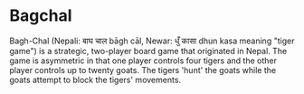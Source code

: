 # Bagchal
Bagh-Chal (Nepali: बाघ चाल bāgh cāl, Newar: धुँ कासा dhun kasa meaning "tiger game") is a strategic, two-player board game that originated in Nepal. The game is asymmetric in that one player controls four tigers and the other player controls up to twenty goats. The tigers 'hunt' the goats while the goats attempt to block the tigers' movements.
